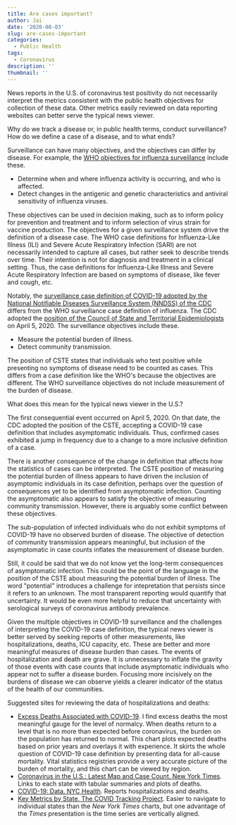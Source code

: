 ```yaml
---
title: Are cases important?
author: Jai
date: '2020-08-03'
slug: are-cases-important
categories:
  - Public Health
tags:
  - Coronavirus
description: ''
thumbnail: ''
---
```


News reports in the U.S. of coronavirus test positivity do not necessarily interpret the metrics consistent with the public health objectives for collection of these data. Other metrics easily reviewed on data reporting websites can better serve the typical news viewer.

Why do we track a disease or, in public health terms, conduct surveillance? How do we define a case of a disease, and to what ends?

Surveillance can have many objectives, and the objectives can differ by disease. For example, the [WHO objectives for influenza surveillance](https://www.who.int/influenza/resources/documents/WHO_Epidemiological_Influenza_Surveillance_Standards_2014.pdf) include these.

- Determine when and where influenza activity is occurring, and who is affected.
- Detect changes in the antigenic and genetic characteristics and antiviral sensitivity of influenza viruses.

These objectives can be used in decision making, such as to inform policy for prevention and treatment and to inform selection of virus strain for vaccine production. The objectives for a given surveillance system drive the definition of a disease case. The WHO case definitions for Influenza-Like Illness (ILI) and Severe Acute Respiratory Infection (SARI) are not necessarily intended to capture all cases, but rather seek to describe trends over time. Their intention is not for diagnosis and treatment in a clinical setting. Thus, the case definitions for Influenza-Like Illness and Severe Acute Respiratory Infection are based on symptoms of disease, like fever and cough, etc.

Notably, the [surveillance case definition of COVID-19 adopted by the National Notifiable Diseases Surveillance System (NNDSS) of the CDC](https://wwwn.cdc.gov/nndss/conditions/coronavirus-disease-2019-covid-19/case-definition/2020/) differs from the WHO surveillance case definition of influenza. The CDC adopted the [position of the Council of State and Territorial Epidemiologists](https://cdn.ymaws.com/www.cste.org/resource/resmgr/2020ps/interim-20-id-01_covid-19.pdf) on April 5, 2020. The surveillance objectives include these.

- Measure the potential burden of illness.
- Detect community transmission.

The position of CSTE states that individuals who test positive while presenting no symptoms of disease need to be counted as cases. This differs from a case definition like the WHO's because the objectives are different. The WHO surveillance objectives do not include measurement of the burden of disease.

What does this mean for the typical news viewer in the U.S.?

The first consequential event occurred on April 5, 2020. On that date, the CDC adopted the position of the CSTE, accepting a COVID-19 case definition that includes asymptomatic individuals. Thus, confirmed cases exhibited a jump in frequency due to a change to a more inclusive definition of a case.

There is another consequence of the change in definition that affects how the statistics of cases can be interpreted. The CSTE position of measuring the potential burden of illness appears to have driven the inclusion of asymptomic individuals in its case definition, perhaps over the question of consequences yet to be identified from asymptomatic infection. Counting the asymptomatic also appears to satisfy the objective of measuring community transmission. However, there is arguably some conflict between these objectives.

The sub-population of infected individuals who do not exhibit symptoms of COVID-19 have no observed burden of disease. The objective of detection of community transmission appears meaningful, but inclusion of the asymptomatic in case counts inflates the measurement of disease burden.

Still, it could be said that we do not know yet the long-term consequences of asymptomatic infection. This could be the point of the language in the position of the CSTE about measuring the potential burden of illness. The word "potential" introduces a challenge for intepretation that persists since it refers to an unknown. The most transparent reporting would quantify that uncertainty. It would be even more helpful to reduce that uncertainty with serological surveys of coronavirus antibody prevalence.

Given the multiple objectives in COVID-19 surveillance and the challenges of interpreting the COVID-19 case definition, the typical news viewer is better served by seeking reports of other measurements, like hospitalizations, deaths, ICU capacity, etc. These are better and more meaningful measures of disease burden than cases. The events of hospitalization and death are grave. It is unnecessary to inflate the gravity of those events with case counts that include asymptomatic individuals who appear not to suffer a disease burden. Focusing more incisively on the burdens of disease we can observe yields a clearer indicator of the status of the health of our communities.

Suggested sites for reviewing the data of hospitalizations and deaths:

- [Excess Deaths Associated with COVID-19](https://www.cdc.gov/nchs/nvss/vsrr/covid19/excess_deaths.htm). I find excess deaths the most meaningful gauge for the level of normalcy. When deaths return to a level that is no more than expected before coronavirus, the burden on the population has returned to normal. This chart plots expected deaths based on prior years and overlays it with experience. It skirts the whole question of COVID-19 case definition by presenting data for all-cause mortality. Vital statistics registries provide a very accurate picture of the burden of mortality, and this chart can be viewed by region.
- [Coronavirus in the U.S.: Latest Map and Case Count. New York Times](https://www.nytimes.com/interactive/2020/us/coronavirus-us-cases.html). Links to each state with tabular summaries and plots of deaths.
- [COVID-19: Data. NYC Health](https://www1.nyc.gov/site/doh/covid/covid-19-data.page). Reports hospitalizations and deaths.
- [Key Metrics by State. The COVID Tracking Project](https://covidtracking.com/data/charts/all-metrics-per-state). Easier to navigate to individual states than the *New York Times* charts, but one advantage of the *Times* presentation is the time series are vertically aligned.